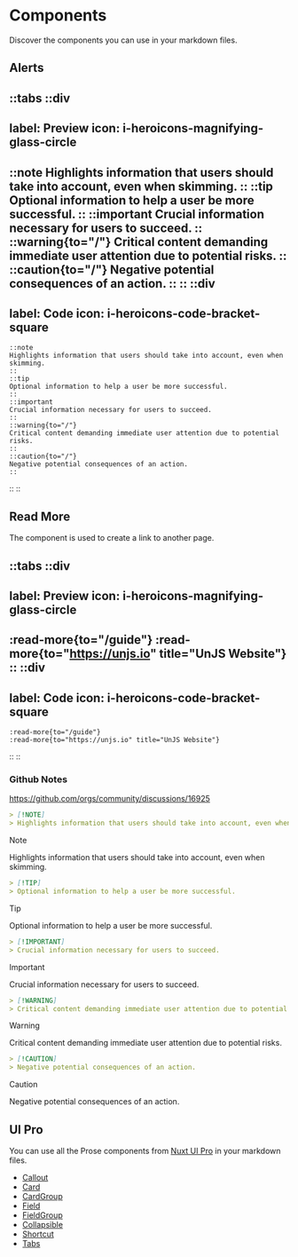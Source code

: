# Components

Discover the components you can use in your markdown files.

## Alerts

<!-- prettier-ignore-start -->
::tabs
  ::div
  ---
  label: Preview
  icon: i-heroicons-magnifying-glass-circle
  ---
  ::note
  Highlights information that users should take into account, even when skimming.
  ::
  ::tip
  Optional information to help a user be more successful.
  ::
  ::important
  Crucial information necessary for users to succeed.
  ::
  ::warning{to="/"}
  Critical content demanding immediate user attention due to potential risks.
  ::
  ::caution{to="/"}
  Negative potential consequences of an action.
  ::
  ::
  ::div
  ---
  label: Code
  icon: i-heroicons-code-bracket-square
  ---
  ```mdc
  ::note
  Highlights information that users should take into account, even when skimming.
  ::
  ::tip
  Optional information to help a user be more successful.
  ::
  ::important
  Crucial information necessary for users to succeed.
  ::
  ::warning{to="/"}
  Critical content demanding immediate user attention due to potential risks.
  ::
  ::caution{to="/"}
  Negative potential consequences of an action.
  ::
  ```
  ::
::
<!-- prettier-ignore-end -->

## Read More

The component is used to create a link to another page.

<!-- prettier-ignore-start -->
::tabs
  ::div
  ---
  label: Preview
  icon: i-heroicons-magnifying-glass-circle
  ---
  :read-more{to="/guide"}
  :read-more{to="https://unjs.io" title="UnJS Website"}
  ::
  ::div
  ---
  label: Code
  icon: i-heroicons-code-bracket-square
  ---
  ```mdc
  :read-more{to="/guide"}
  :read-more{to="https://unjs.io" title="UnJS Website"}
  ```
  ::
::
<!-- prettier-ignore-end -->

### Github Notes

https://github.com/orgs/community/discussions/16925

```md
> [!NOTE]
> Highlights information that users should take into account, even when skimming.
```

> [!NOTE]
> Highlights information that users should take into account, even when skimming.

```md
> [!TIP]
> Optional information to help a user be more successful.
```

> [!TIP]
> Optional information to help a user be more successful.

```md
> [!IMPORTANT]
> Crucial information necessary for users to succeed.
```

> [!IMPORTANT]
> Crucial information necessary for users to succeed.

```md
> [!WARNING]
> Critical content demanding immediate user attention due to potential risks.
```

> [!WARNING]
> Critical content demanding immediate user attention due to potential risks.

```md
> [!CAUTION]
> Negative potential consequences of an action.
```

> [!CAUTION]
> Negative potential consequences of an action.

## UI Pro

You can use all the Prose components from [Nuxt UI Pro](https://ui.nuxt.com/pro/components/prose/callout) in your markdown files.

- [Callout](https://ui.nuxt.com/pro/components/prose/callout)
- [Card](https://ui.nuxt.com/pro/components/prose/card)
- [CardGroup](https://ui.nuxt.com/pro/components/prose/card-group)
- [Field](https://ui.nuxt.com/pro/components/prose/field)
- [FieldGroup](https://ui.nuxt.com/pro/components/prose/field-group)
- [Collapsible](https://ui.nuxt.com/pro/components/prose/collapsible)
- [Shortcut](https://ui.nuxt.com/pro/components/prose/shortcut)
- [Tabs](https://ui.nuxt.com/pro/components/prose/tabs)
